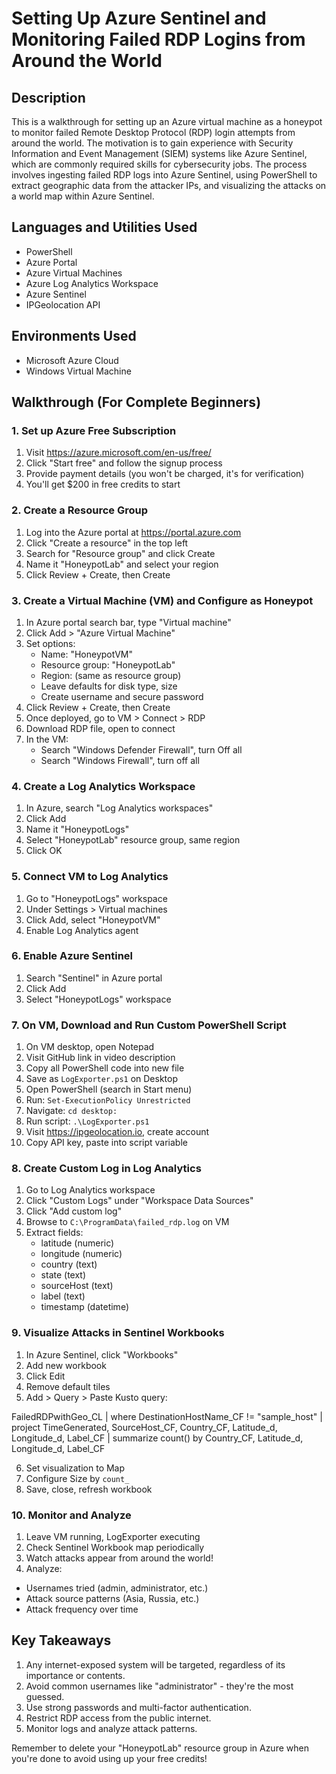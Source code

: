 # Setting Up Azure Sentinel and Monitoring Failed RDP Logins from Around the World

## Description
This is a walkthrough for setting up an Azure virtual machine as a honeypot to monitor failed Remote Desktop Protocol (RDP) login attempts from around the world. The motivation is to gain experience with Security Information and Event Management (SIEM) systems like Azure Sentinel, which are commonly required skills for cybersecurity jobs. The process involves ingesting failed RDP logs into Azure Sentinel, using PowerShell to extract geographic data from the attacker IPs, and visualizing the attacks on a world map within Azure Sentinel.

## Languages and Utilities Used
- PowerShell
- Azure Portal
- Azure Virtual Machines
- Azure Log Analytics Workspace 
- Azure Sentinel
- IPGeolocation API

## Environments Used
- Microsoft Azure Cloud
- Windows Virtual Machine 

## Walkthrough (For Complete Beginners)

### 1. Set up Azure Free Subscription
1. Visit https://azure.microsoft.com/en-us/free/
2. Click "Start free" and follow the signup process
3. Provide payment details (you won't be charged, it's for verification)
4. You'll get $200 in free credits to start

### 2. Create a Resource Group
1. Log into the Azure portal at https://portal.azure.com
2. Click "Create a resource" in the top left
3. Search for "Resource group" and click Create
4. Name it "HoneypotLab" and select your region
5. Click Review + Create, then Create

### 3. Create a Virtual Machine (VM) and Configure as Honeypot
1. In Azure portal search bar, type "Virtual machine"
2. Click Add > "Azure Virtual Machine"
3. Set options:
   - Name: "HoneypotVM"
   - Resource group: "HoneypotLab"
   - Region: (same as resource group)
   - Leave defaults for disk type, size
   - Create username and secure password
4. Click Review + Create, then Create
5. Once deployed, go to VM > Connect > RDP
6. Download RDP file, open to connect
7. In the VM:
   - Search "Windows Defender Firewall", turn Off all
   - Search "Windows Firewall", turn off all

### 4. Create a Log Analytics Workspace
1. In Azure, search "Log Analytics workspaces"
2. Click Add
3. Name it "HoneypotLogs"
4. Select "HoneypotLab" resource group, same region
5. Click OK

### 5. Connect VM to Log Analytics
1. Go to "HoneypotLogs" workspace
2. Under Settings > Virtual machines
3. Click Add, select "HoneypotVM"
4. Enable Log Analytics agent

### 6. Enable Azure Sentinel
1. Search "Sentinel" in Azure portal
2. Click Add
3. Select "HoneypotLogs" workspace

### 7. On VM, Download and Run Custom PowerShell Script
1. On VM desktop, open Notepad
2. Visit GitHub link in video description
3. Copy all PowerShell code into new file
4. Save as `LogExporter.ps1` on Desktop
5. Open PowerShell (search in Start menu)
6. Run: `Set-ExecutionPolicy Unrestricted`
7. Navigate: `cd desktop:`
8. Run script: `.\LogExporter.ps1`
9. Visit https://ipgeolocation.io, create account
10. Copy API key, paste into script variable

### 8. Create Custom Log in Log Analytics
1. Go to Log Analytics workspace
2. Click "Custom Logs" under "Workspace Data Sources"
3. Click "Add custom log"
4. Browse to `C:\ProgramData\failed_rdp.log` on VM
5. Extract fields:
   - latitude (numeric)
   - longitude (numeric)
   - country (text)
   - state (text)
   - sourceHost (text)
   - label (text)
   - timestamp (datetime)

### 9. Visualize Attacks in Sentinel Workbooks
1. In Azure Sentinel, click "Workbooks"
2. Add new workbook
3. Click Edit
4. Remove default tiles
5. Add > Query > Paste Kusto query:

FailedRDPwithGeo_CL
| where DestinationHostName_CF != "sample_host"
| project TimeGenerated, SourceHost_CF, Country_CF, Latitude_d, Longitude_d, Label_CF
| summarize count() by Country_CF, Latitude_d, Longitude_d, Label_CF

6. Set visualization to Map
7. Configure Size by `count_`
8. Save, close, refresh workbook

### 10. Monitor and Analyze
1. Leave VM running, LogExporter executing
2. Check Sentinel Workbook map periodically
3. Watch attacks appear from around the world!
4. Analyze:
- Usernames tried (admin, administrator, etc.)
- Attack source patterns (Asia, Russia, etc.)
- Attack frequency over time

## Key Takeaways
1. Any internet-exposed system will be targeted, regardless of its importance or contents.
2. Avoid common usernames like "administrator" - they're the most guessed.
3. Use strong passwords and multi-factor authentication.
4. Restrict RDP access from the public internet.
5. Monitor logs and analyze attack patterns.

Remember to delete your "HoneypotLab" resource group in Azure when you're done to avoid using up your free credits!

